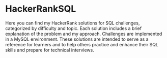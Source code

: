 # HackerRankSQL
Here you can find my HackerRank solutions for SQL challenges, categorized by difficulty and topic. Each solution includes a brief explanation of the problem and my approach. Challenges are implemented in a MySQL environment. These solutions are intended to serve as a reference for learners and to help others practice and enhance their SQL skills and prepare for technical interviews.
